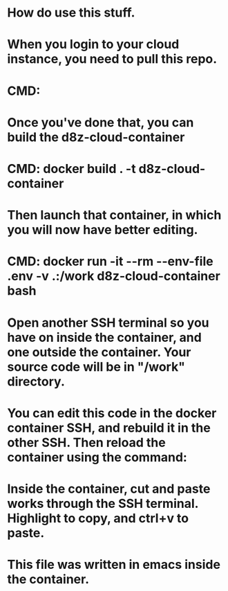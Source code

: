 # How do use this stuff.
# When you login to your cloud instance, you need to pull this repo.
# CMD:

# Once you've done that, you can build the d8z-cloud-container
# CMD: docker build . -t d8z-cloud-container

# Then launch that container, in which you will now have better editing.
# CMD: docker run -it --rm --env-file .env -v .:/work d8z-cloud-container bash

# Open another SSH terminal so you have on inside the container, and one outside the container.  Your source code will be in "/work" directory.

# You can edit this code in the docker container SSH, and rebuild it in the other SSH.  Then reload the container using the command:

# Inside the container, cut and paste works through the SSH terminal. Highlight to copy, and ctrl+v to paste.

# This file was written in emacs inside the container.